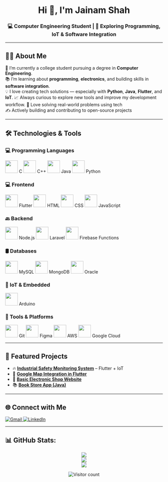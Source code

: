  <h1 align="center">Hi 👋, I'm Jainam Shah</h1>
<h3 align="center">💻 Computer Engineering Student | 🚀 Exploring Programming, IoT & Software Integration</h3>

---
## 🙋‍♂️ About Me
🔭 I’m currently a college student pursuing a degree in **Computer Engineering**.  
📚 I’m learning about **programming**, **electronics**, and building skills in **software integration**.  
💡 I love creating tech solutions — especially with  **Python**, **Java**, **Flutter**, and **IoT**.
📈 Always curious to explore new tools and improve my development workflow.
🧠 Love solving real-world problems using tech  
✍️ Actively building and contributing to open-source projects

---

## 🛠️ Technologies & Tools

### 💻 Programming Languages  
<p align="left">
  <img src="https://cdn.jsdelivr.net/gh/devicons/devicon/icons/c/c-original.svg" width="40"/> C
  <img src="https://cdn.jsdelivr.net/gh/devicons/devicon/icons/cplusplus/cplusplus-original.svg" width="40"/> C++
  <img src="https://cdn.jsdelivr.net/gh/devicons/devicon/icons/java/java-original.svg" width="40"/> Java
  <img src="https://cdn.jsdelivr.net/gh/devicons/devicon/icons/python/python-original.svg" width="40"/> Python
</p>


### 💻 Frontend
<p align="left">
  <img src="https://cdn.jsdelivr.net/gh/devicons/devicon/icons/flutter/flutter-original.svg" width="40"/> Flutter
  <img src="https://cdn.jsdelivr.net/gh/devicons/devicon/icons/html5/html5-original.svg" width="40"/> HTML
  <img src="https://cdn.jsdelivr.net/gh/devicons/devicon/icons/css3/css3-original.svg" width="40"/> CSS
  <img src="https://cdn.jsdelivr.net/gh/devicons/devicon/icons/javascript/javascript-original.svg" width="40"/> JavaScript
</p>

### 🔙 Backend
<p align="left">
  <img src="https://cdn.jsdelivr.net/gh/devicons/devicon/icons/nodejs/nodejs-original.svg" width="40"/> Node.js
  <img src="https://cdn.jsdelivr.net/gh/devicons/devicon/icons/laravel/laravel-original.svg" width="40"/> Laravel
  <img src="https://cdn.jsdelivr.net/gh/devicons/devicon/icons/firebase/firebase-plain.svg" width="40"/> Firebase Functions
</p>

### 🛢️ Databases
<p align="left">
  <img src="https://cdn.jsdelivr.net/gh/devicons/devicon/icons/mysql/mysql-original.svg" width="40"/> MySQL
  <img src="https://cdn.jsdelivr.net/gh/devicons/devicon/icons/mongodb/mongodb-original.svg" width="40"/> MongoDB
  <img src="https://cdn.jsdelivr.net/gh/devicons/devicon/icons/oracle/oracle-original.svg" width="40"/> Oracle
</p>

### 🤖 IoT & Embedded
<p align="left">
  <img src="https://cdn.jsdelivr.net/gh/devicons/devicon/icons/arduino/arduino-original.svg" width="40"/> Arduino
</p>

### 🧰 Tools & Platforms
<p align="left">
  <img src="https://cdn.jsdelivr.net/gh/devicons/devicon/icons/git/git-original.svg" width="40"/> Git
  <img src="https://cdn.jsdelivr.net/gh/devicons/devicon/icons/figma/figma-original.svg" width="40"/> Figma
  <img src="https://cdn.jsdelivr.net/gh/devicons/devicon/icons/amazonwebservices/amazonwebservices-original-wordmark.svg" width="40"/> AWS
  <img src="https://www.vectorlogo.zone/logos/google_cloud/google_cloud-icon.svg" width="40"/> Google Cloud
</p>

---

## 📌 Featured Projects

- 🔥 **[Industrial Safety Monitoring System](https://github.com/jainam258/Industrial_Safety_Monitoring_system)** – Flutter + IoT  
- 📍 **[Google Map Integration in Flutter](https://github.com/jainam258/Google-map-project-in-flutter)**  
- 🏪 **[Basic Electronic Shop Website](https://github.com/jainam258/basic-electronic-shop-project)**  
- 📚 **[Book Store App (Java)](https://github.com/jainam258/Book-Store-app-in-android)**  

---

## 🌐 Connect with Me

<p align="left">
  <a href="mailto:jainamshah2589@gmail.com" target="_blank">
    <img src="https://img.shields.io/badge/Gmail-D14836?style=for-the-badge&logo=gmail&logoColor=white" alt="Gmail"/>
  </a>
  <a href="https://www.linkedin.com/in/jainam-shah-2582007aug/" target="_blank">
    <img src="https://img.shields.io/badge/LinkedIn-%230077B5.svg?style=for-the-badge&logo=linkedin&logoColor=white" alt="LinkedIn"/>
  </a>
</p>

---

## 📊 GitHub Stats:

<p align="center">
  <img src="https://github-readme-stats.vercel.app/api?username=jainam258&theme=dark&hide_border=true&include_all_commits=false&count_private=false" /><br/>
  <img src="https://nirzak-streak-stats.vercel.app/?user=jainam258&theme=dark&hide_border=true" /><br/>
  <img src="https://github-readme-stats.vercel.app/api/top-langs/?username=jainam258&theme=dark&hide_border=true&include_all_commits=false&count_private=false&layout=compact" />
</p>
<p align="center">
  <img src="https://komarev.com/ghpvc/?username=jainam258&color=blue" alt="Visitor count"/>
</p>
